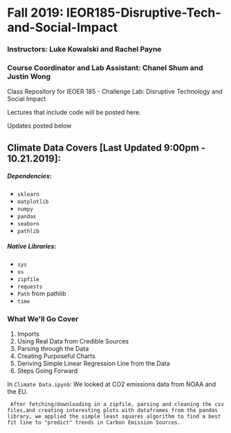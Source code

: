 # Fall 2019: IEOR185-Disruptive-Tech-and-Social-Impact
### Instructors: Luke Kowalski and Rachel Payne
### Course Coordinator and Lab Assistant: Chanel Shum and Justin Wong

Class Repository for IEOER 185 - Challenge Lab: Disruptive Technology and Social Impact

Lectures that include code will be posted here.

Updates posted below

## Climate Data Covers [Last Updated 9:00pm - 10.21.2019]:
##### Dependencies:
  - `sklearn`
  - `matplotlib`
  - `numpy`
  - `pandas`
  - `seaborn`
  - `pathlib`
##### Native Libraries:
  - `sys`
  - `os`
  - `zipfile`
  - `requests`
  - `Path` from pathlib
  - `time`
  
### What We'll Go Cover
1. Imports
2. Using Real Data from Credible Sources
3. Parsing through the Data
4. Creating Purposeful Charts
5. Deriving Simple Linear Regression Line from the Data
6. Steps Going Forward

In `Climate Data.ipynb`:
     We looked at CO2 emissions data from NOAA and the EU. 
     
     After fetching/downloading in a zipfile, parsing and cleaning the csv files,and creating interesting plots with dataframes from the pandas library, we applied the simple least squares algorithm to find a best fit line to "predict" trends in Carbon Emission Sources. 



   
